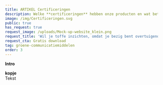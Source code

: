 ```yaml
---
title: ARTIKEL Certificeringen
description: Welke **certificeringen** hebben onze producten en wat betekenen ze?
image: /img/Certificeringen.svg
public: true
has_request: true
request_image: /uploads/Mock-up-website_klein.png
request_title: 'Wil je toffe inzichten, omdat je bezig bent overtuigende content te creëren?'
request_cta: Gratis download
tag: groene-communicatiemiddelen
order: 3
---
```


**Intro**

**kopje**<br>Tekst
